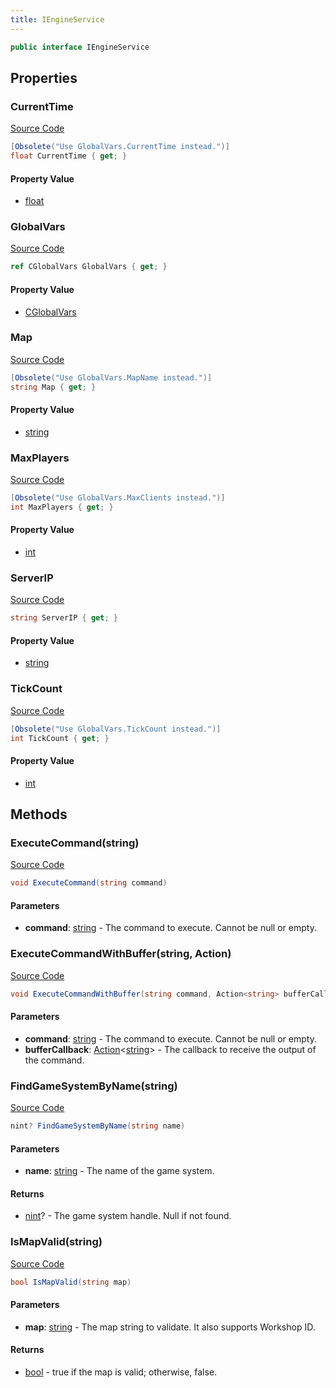 ```yaml
---
title: IEngineService
---
```


```csharp
public interface IEngineService
```

## Properties

### CurrentTime

[Source Code](https://github.com/swiftly-solution/swiftlys2/blob/main/managed/src/SwiftlyS2.Shared/Modules/Engine/IEngineService.cs#L52)

```csharp
[Obsolete("Use GlobalVars.CurrentTime instead.")]
float CurrentTime { get; }
```

#### Property Value

- [float](https://learn.microsoft.com/dotnet/api/system.single)

### GlobalVars

[Source Code](https://github.com/swiftly-solution/swiftlys2/blob/main/managed/src/SwiftlyS2.Shared/Modules/Engine/IEngineService.cs#L21)

```csharp
ref CGlobalVars GlobalVars { get; }
```

#### Property Value

- [CGlobalVars](/docs/api/shared/natives/cglobalvars)

### Map

[Source Code](https://github.com/swiftly-solution/swiftlys2/blob/main/managed/src/SwiftlyS2.Shared/Modules/Engine/IEngineService.cs#L15)

```csharp
[Obsolete("Use GlobalVars.MapName instead.")]
string Map { get; }
```

#### Property Value

- [string](https://learn.microsoft.com/dotnet/api/system.string)

### MaxPlayers

[Source Code](https://github.com/swiftly-solution/swiftlys2/blob/main/managed/src/SwiftlyS2.Shared/Modules/Engine/IEngineService.cs#L33)

```csharp
[Obsolete("Use GlobalVars.MaxClients instead.")]
int MaxPlayers { get; }
```

#### Property Value

- [int](https://learn.microsoft.com/dotnet/api/system.int32)

### ServerIP

[Source Code](https://github.com/swiftly-solution/swiftlys2/blob/main/managed/src/SwiftlyS2.Shared/Modules/Engine/IEngineService.cs#L10)

```csharp
string ServerIP { get; }
```

#### Property Value

- [string](https://learn.microsoft.com/dotnet/api/system.string)

### TickCount

[Source Code](https://github.com/swiftly-solution/swiftlys2/blob/main/managed/src/SwiftlyS2.Shared/Modules/Engine/IEngineService.cs#L58)

```csharp
[Obsolete("Use GlobalVars.TickCount instead.")]
int TickCount { get; }
```

#### Property Value

- [int](https://learn.microsoft.com/dotnet/api/system.int32)

## Methods

### ExecuteCommand(string)

[Source Code](https://github.com/swiftly-solution/swiftlys2/blob/main/managed/src/SwiftlyS2.Shared/Modules/Engine/IEngineService.cs#L40)

```csharp
void ExecuteCommand(string command)
```

#### Parameters

- **command**: [string](https://learn.microsoft.com/dotnet/api/system.string) - The command to execute. Cannot be null or empty.

### ExecuteCommandWithBuffer(string, Action)

[Source Code](https://github.com/swiftly-solution/swiftlys2/blob/main/managed/src/SwiftlyS2.Shared/Modules/Engine/IEngineService.cs#L47)

```csharp
void ExecuteCommandWithBuffer(string command, Action<string> bufferCallback)
```

#### Parameters

- **command**: [string](https://learn.microsoft.com/dotnet/api/system.string) - The command to execute. Cannot be null or empty.
- **bufferCallback**: [Action](https://learn.microsoft.com/dotnet/api/system.action-1)<[string](https://learn.microsoft.com/dotnet/api/system.string)> - The callback to receive the output of the command.

### FindGameSystemByName(string)

[Source Code](https://github.com/swiftly-solution/swiftlys2/blob/main/managed/src/SwiftlyS2.Shared/Modules/Engine/IEngineService.cs#L66)

```csharp
nint? FindGameSystemByName(string name)
```

#### Parameters

- **name**: [string](https://learn.microsoft.com/dotnet/api/system.string) - The name of the game system.

#### Returns

- [nint](https://learn.microsoft.com/dotnet/api/system.intptr)? - The game system handle. Null if not found.

### IsMapValid(string)

[Source Code](https://github.com/swiftly-solution/swiftlys2/blob/main/managed/src/SwiftlyS2.Shared/Modules/Engine/IEngineService.cs#L28)

```csharp
bool IsMapValid(string map)
```

#### Parameters

- **map**: [string](https://learn.microsoft.com/dotnet/api/system.string) - The map string to validate. It also supports Workshop ID.

#### Returns

- [bool](https://learn.microsoft.com/dotnet/api/system.boolean) - true if the map is valid; otherwise, false.

